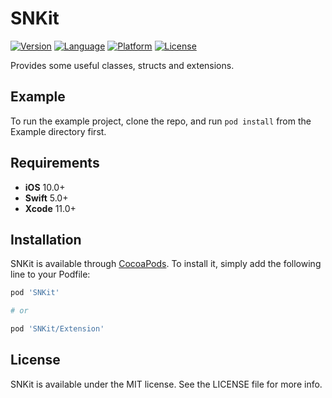 # SNKit

[![Version](https://img.shields.io/cocoapods/v/SNKit.svg)](https://cocoapods.org/pods/SNKit)
[![Language](https://img.shields.io/badge/language-Swift%205.0-orange.svg)](https://swift.org/)
[![Platform](https://img.shields.io/badge/Platforms-iOS-FF69B4.svg)](https://cocoapods.org/pods/SNKit)
[![License](https://img.shields.io/badge/License-MIT-lightgrey.svg)](https://github.com/NingmengDev/SNKit/blob/master/LICENSE)

Provides some useful classes, structs and extensions.

## Example

To run the example project, clone the repo, and run `pod install` from the Example directory first.

## Requirements
- **iOS** 10.0+
- **Swift** 5.0+
- **Xcode** 11.0+

## Installation

SNKit is available through [CocoaPods](https://cocoapods.org). To install
it, simply add the following line to your Podfile:

```ruby
pod 'SNKit'

# or 

pod 'SNKit/Extension'
```

## License

SNKit is available under the MIT license. See the LICENSE file for more info.
